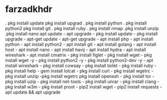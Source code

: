 # farzadkhdr
. pkg install update  pkg install upgrad  . pkg install python  . pkg install python2  pkg install git  . pkg install ruby  . pkg install nmap  .pkg install unzip  .pkg install nano  apt update - apt upgrade - pkg install update - pkg install upgrade  - apt-get update - apt-get upgrade - apt install php - apt install python - apt install python2 - apt install git - apt install golang - apt install host - apt install nano - apt install havij - apt install hydra - apt install wireshark - apt install cmatrix - pkg install figlet - pkg install wget - pkg install wget -y - pkg install python2 -y - pkg install python2-dev -y - apt install wireshark - pkg install cowsay - pkg install toilet - pkg install ruby - pkg install help - gem install lolcat - pkg install curl - pkg install wgetrc - pkg install unzip -pkg install wgetrc pkg install openssh - pkg install tor - pkg install uzip - pkg install net-tools - pkg install unrar - pkg install clang - pkg install w3m - pkg install proot - pip2 install wget - pip2 install requests - apt update &amp;&amp; apt upgrade
